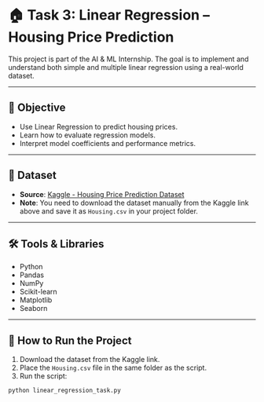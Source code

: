 # 🏠 Task 3: Linear Regression – Housing Price Prediction

This project is part of the AI & ML Internship. The goal is to implement and understand both simple and multiple linear regression using a real-world dataset.

---

## 📌 Objective

- Use Linear Regression to predict housing prices.
- Learn how to evaluate regression models.
- Interpret model coefficients and performance metrics.

---

## 📂 Dataset

- **Source**: [Kaggle - Housing Price Prediction Dataset](https://www.kaggle.com/datasets/harishkumardatalab/housing-price-prediction)
- **Note**: You need to download the dataset manually from the Kaggle link above and save it as `Housing.csv` in your project folder.

---

## 🛠 Tools & Libraries

- Python
- Pandas
- NumPy
- Scikit-learn
- Matplotlib
- Seaborn

---

## 🧪 How to Run the Project

1. Download the dataset from the Kaggle link.
2. Place the `Housing.csv` file in the same folder as the script.
3. Run the script:

```bash
python linear_regression_task.py
